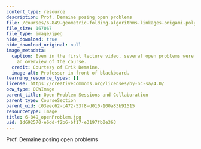 ```yaml
---
content_type: resource
description: Prof. Demaine posing open problems
file: /courses/6-849-geometric-folding-algorithms-linkages-origami-polyhedra-fall-2012/1d692570e6ddf2b6bf17e3197fb0e363_6-849_openProblem.JPG
file_size: 167067
file_type: image/jpeg
hide_download: true
hide_download_original: null
image_metadata:
  caption: Even in the first lecture video, several open problems were presented alongside
    an overview of the course.
  credit: Courtesy of Erik Demaine.
  image-alt: Professor in front of blackboard.
learning_resource_types: []
license: https://creativecommons.org/licenses/by-nc-sa/4.0/
ocw_type: OCWImage
parent_title: Open-Problem Sessions and Collaboration
parent_type: CourseSection
parent_uid: c03eec62-c472-53f8-d010-100a83b91515
resourcetype: Image
title: 6-849_openProblem.jpg
uid: 1d692570-e6dd-f2b6-bf17-e3197fb0e363
---
```

Prof. Demaine posing open problems
